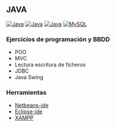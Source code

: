 ## JAVA
[![Java](https://img.shields.io/badge/Java-red?style=for-the-badge&logo=oracle&logoColor=white&labelColor=101010)](https://github.com/Alberto-mt/Java)
[![Java](https://img.shields.io/badge/Java_JDBC-red?style=for-the-badge&logo=oracle&logoColor=white&labelColor=101010)](https://github.com/Alberto-mt/Java)
[![Java](https://img.shields.io/badge/Java_Swing-red?style=for-the-badge&logo=oracle&logoColor=white&labelColor=101010)](https://github.com/Alberto-mt/Java)
[![MySQL](https://img.shields.io/badge/MySQL-4479A1?style=for-the-badge&logo=mysql&logoColor=white&labelColor=101010)](https://github.com/Alberto-mt/Java)

### Ejercicios de programación y BBDD
- POO
- MVC
- Lectura escritura de ficheros
- JDBC
- Java Swing

### Herramientas
- [Netbeans-ide](https://netbeans.apache.org/)
- [Eclipse-ide](https://www.eclipse.org/)
- [XAMPP](https://www.apachefriends.org/)
